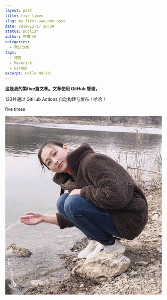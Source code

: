 ```yaml
---
layout: post
title: five times
slug: my-first-awesome-post
date: 2019-12-17 20:34
status: publish
author: 熊猫小A
categories: 
  - 默认分类
tags: 
  - 博客
  - Maverick
  - GitHub
excerpt: Hello World!
---
```


**这是我的第five篇文章。文章使用 GitHub 管理，**

123并通过 GitHub Actions 自动构建与发布！哈哈！

five times

![柴君](./images/柴君.jpg)

